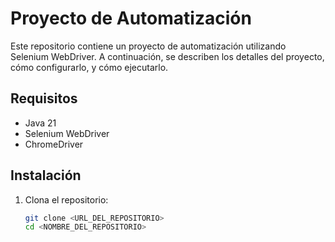 # Proyecto de Automatización

Este repositorio contiene un proyecto de automatización utilizando Selenium WebDriver. A continuación, se describen los detalles del proyecto, cómo configurarlo, y cómo ejecutarlo.

## Requisitos

- Java 21
- Selenium WebDriver
- ChromeDriver

## Instalación

1. Clona el repositorio:
   ```bash
   git clone <URL_DEL_REPOSITORIO>
   cd <NOMBRE_DEL_REPOSITORIO>
